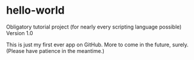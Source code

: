 # hello-world
Obligatory tutorial project (for nearly every scripting language possible)
Version 1.0

This is just my first ever app on GitHub. More to come in the future, surely. (Please have patience in the meantime.)
